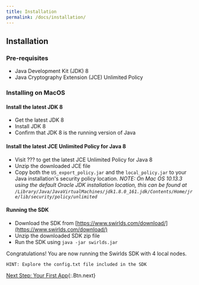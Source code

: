 ```yaml
---
title: Installation
permalink: /docs/installation/
---
```


## Installation

### Pre-requisites

* Java Development Kit (JDK) 8
* Java Cryptography Extension (JCE) Unlimited Policy

### Installing on MacOS

#### Install the latest JDK 8

* Get the latest JDK 8
* Install JDK 8
* Confirm that JDK 8 is the running version of Java

#### Install the latest JCE Unlimited Policy for Java 8

* Visit ??? to get the latest JCE Unlimited Policy for Java 8
* Unzip the downloaded JCE file
* Copy both the `US_export_policy.jar` and the `local_policy.jar` to your Java installation's security policy location. _NOTE: On Mac OS 10.13.3 using the default Oracle JDK installation location, this can be found at `/Library/Java/JavaVirtualMachines/jdk1.8.0_161.jdk/Contents/Home/jre/lib/security/policy/unlimited`_

#### Running the SDK

* Download the SDK from [https://www.swirlds.com/download/](https://www.swirlds.com/download/)
* Unzip the downloaded SDK zip file
* Run the SDK using `java -jar swirlds.jar`

Congratulations! You are now running the Swirlds SDK with 4 local nodes.

    HINT: Explore the config.txt file included in the SDK

[Next Step: Your First App](/docs/your-first-app){:.Btn.next}
